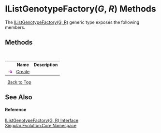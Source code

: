 # IListGenotypeFactory(*G*, *R*) Methods
 

The <a href="7db5f8de-9d12-b5e7-41e5-7492e1eaf5f2">IListGenotypeFactory(G, R)</a> generic type exposes the following members.


## Methods
&nbsp;<table><tr><th></th><th>Name</th><th>Description</th></tr><tr><td>![Public method](media/pubmethod.gif "Public method")</td><td><a href="44b287a6-6adc-ec89-bee2-1ed2b3e0d350">Create</a></td><td /></tr></table>&nbsp;
<a href="#ilistgenotypefactory(*g*,-*r*)-methods">Back to Top</a>

## See Also


#### Reference
<a href="7db5f8de-9d12-b5e7-41e5-7492e1eaf5f2">IListGenotypeFactory(G, R) Interface</a><br /><a href="7a43d210-bf66-e44d-0f97-e9e0fe26b1b8">Singular.Evolution.Core Namespace</a><br />